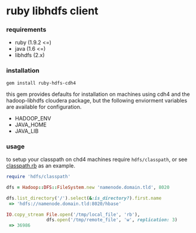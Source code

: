 # ruby libhdfs client

### requirements
  - ruby    (1.9.2 <=)
  - java    (1.6 <=)
  - libhdfs (2.x)

### installation
```
gem install ruby-hdfs-cdh4
```

this gem provides defaults for installation on machines using cdh4 and the hadoop-libhdfs cloudera package, but the following enviorment variables are available for configuration.

  - HADOOP_ENV
  - JAVA_HOME
  - JAVA_LIB

### usage
to setup your classpath on chd4 machines require `hdfs/classpath`, or see [classpath.rb](https://github.com/dallasmarlow/ruby-hdfs-cdh4/blob/master/lib/hdfs/classpath.rb) as an example.

```ruby
require 'hdfs/classpath'

dfs = Hadoop::DFS::FileSystem.new 'namenode.domain.tld', 8020

dfs.list_directory('/').select(&:is_directory?).first.name
 => 'hdfs://namenode.domain.tld:8020/hbase'

IO.copy_stream File.open('/tmp/local_file', 'rb'),
               dfs.open('/tmp/remote_file', 'w', replication: 3)
 => 36986
```
